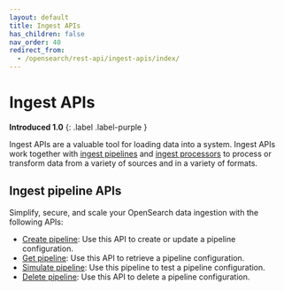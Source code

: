 ```yaml
---
layout: default
title: Ingest APIs
has_children: false
nav_order: 40
redirect_from:
  - /opensearch/rest-api/ingest-apis/index/
---
```


# Ingest APIs
**Introduced 1.0**
{: .label .label-purple }

Ingest APIs are a valuable tool for loading data into a system. Ingest APIs work together with [ingest pipelines]({{site.url}}{{site.baseurl}}/api-reference/ingest-apis/ingest-pipelines/) and [ingest processors]({{site.url}}{{site.baseurl}}/api-reference/ingest-apis/ingest-processors/) to process or transform data from a variety of sources and in a variety of formats. 

## Ingest pipeline APIs

Simplify, secure, and scale your OpenSearch data ingestion with the following APIs:

- [Create pipeline]({{site.url}}{{site.baseurl}}/api-reference/ingest-apis/create-ingest/): Use this API to create or update a pipeline configuration.
- [Get pipeline]({{site.url}}{{site.baseurl}}/api-reference/ingest-apis/get-ingest/): Use this API to retrieve a pipeline configuration.
- [Simulate pipeline]({{site.url}}{{site.baseurl}}/api-reference/ingest-apis/simulate-ingest/): Use this pipeline to test a pipeline configuration.
- [Delete pipeline]({{site.url}}{{site.baseurl}}/api-reference/ingest-apis/delete-ingest/): Use this API to delete a pipeline configuration.
